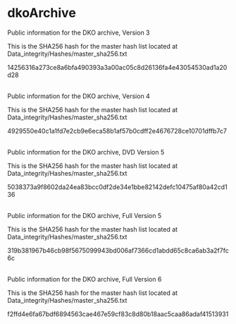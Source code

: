 # dkoArchive
Public information for the DKO archive, Version 3

This is the SHA256 hash for the master hash list located at Data_integrity/Hashes/master_sha256.txt

14256316a273ce8a6bfa490393a3a00ac05c8d26136fa4e43054530ad1a20d28


\
Public information for the DKO archive, Version 4

This is the SHA256 hash for the master hash list located at Data_integrity/Hashes/master_sha256.txt

4929550e40c1a1fd7e2cb9e6eca58b1af57b0cdff2e4676728ce10701dffb7c7


\
Public information for the DKO archive, DVD Version 5

This is the SHA256 hash for the master hash list located at Data_integrity/Hashes/master_sha256.txt

5038373a9f8602da24ea83bcc0df2de34e1bbe82142defc10475af80a42cd136


\
Public information for the DKO archive, Full Version 5

This is the SHA256 hash for the master hash list located at Data_integrity/Hashes/master_sha256.txt

319b381967b46cb98f5675099943bd006af7366cd1abdd65c8ca6ab3a2f7fc6c


\
Public information for the DKO archive, Full Version 6

This is the SHA256 hash for the master hash list located at Data_integrity/Hashes/master_sha256.txt

f2ffd4e6fa67bdf6894563cae467e59cf83c8d80b18aac5caa86adaf41513931
